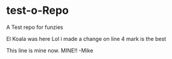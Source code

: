 # test-o-Repo
A Test repo for funzies

El Koala was here
Lol i made a change on line 4 mark is the best

This line is mine now. MINE!! -Mike